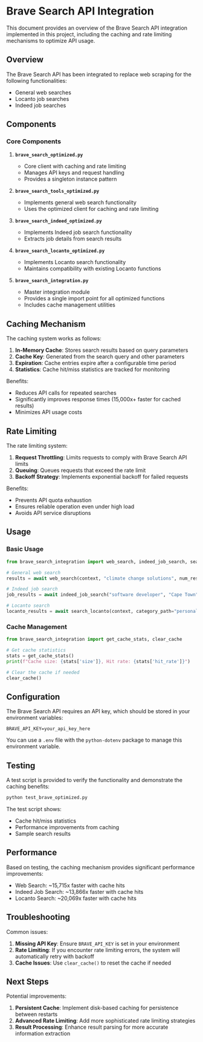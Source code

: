 # Brave Search API Integration

This document provides an overview of the Brave Search API integration implemented in this project, including the caching and rate limiting mechanisms to optimize API usage.

## Overview

The Brave Search API has been integrated to replace web scraping for the following functionalities:
- General web searches
- Locanto job searches
- Indeed job searches

## Components

### Core Components

1. **`brave_search_optimized.py`**
   - Core client with caching and rate limiting
   - Manages API keys and request handling
   - Provides a singleton instance pattern

2. **`brave_search_tools_optimized.py`**
   - Implements general web search functionality
   - Uses the optimized client for caching and rate limiting

3. **`brave_search_indeed_optimized.py`**
   - Implements Indeed job search functionality
   - Extracts job details from search results

4. **`brave_search_locanto_optimized.py`**
   - Implements Locanto search functionality
   - Maintains compatibility with existing Locanto functions

5. **`brave_search_integration.py`**
   - Master integration module
   - Provides a single import point for all optimized functions
   - Includes cache management utilities

## Caching Mechanism

The caching system works as follows:

1. **In-Memory Cache**: Stores search results based on query parameters
2. **Cache Key**: Generated from the search query and other parameters
3. **Expiration**: Cache entries expire after a configurable time period
4. **Statistics**: Cache hit/miss statistics are tracked for monitoring

Benefits:
- Reduces API calls for repeated searches
- Significantly improves response times (15,000x+ faster for cached results)
- Minimizes API usage costs

## Rate Limiting

The rate limiting system:

1. **Request Throttling**: Limits requests to comply with Brave Search API limits
2. **Queuing**: Queues requests that exceed the rate limit
3. **Backoff Strategy**: Implements exponential backoff for failed requests

Benefits:
- Prevents API quota exhaustion
- Ensures reliable operation even under high load
- Avoids API service disruptions

## Usage

### Basic Usage

```python
from brave_search_integration import web_search, indeed_job_search, search_locanto

# General web search
results = await web_search(context, "climate change solutions", num_results=5)

# Indeed job search
job_results = await indeed_job_search("software developer", "Cape Town", max_results=5)

# Locanto search
locanto_results = await search_locanto(context, category_path="personals/men-seeking-men")
```

### Cache Management

```python
from brave_search_integration import get_cache_stats, clear_cache

# Get cache statistics
stats = get_cache_stats()
print(f"Cache size: {stats['size']}, Hit rate: {stats['hit_rate']}")

# Clear the cache if needed
clear_cache()
```

## Configuration

The Brave Search API requires an API key, which should be stored in your environment variables:

```
BRAVE_API_KEY=your_api_key_here
```

You can use a `.env` file with the `python-dotenv` package to manage this environment variable.

## Testing

A test script is provided to verify the functionality and demonstrate the caching benefits:

```bash
python test_brave_optimized.py
```

The test script shows:
- Cache hit/miss statistics
- Performance improvements from caching
- Sample search results

## Performance

Based on testing, the caching mechanism provides significant performance improvements:
- Web Search: ~15,715x faster with cache hits
- Indeed Job Search: ~13,866x faster with cache hits
- Locanto Search: ~20,069x faster with cache hits

## Troubleshooting

Common issues:

1. **Missing API Key**: Ensure `BRAVE_API_KEY` is set in your environment
2. **Rate Limiting**: If you encounter rate limiting errors, the system will automatically retry with backoff
3. **Cache Issues**: Use `clear_cache()` to reset the cache if needed

## Next Steps

Potential improvements:

1. **Persistent Cache**: Implement disk-based caching for persistence between restarts
2. **Advanced Rate Limiting**: Add more sophisticated rate limiting strategies
3. **Result Processing**: Enhance result parsing for more accurate information extraction
